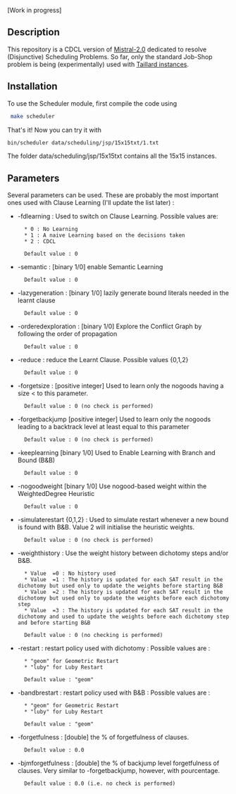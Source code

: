 [Work in progress]

Description
-----------

This repository is a CDCL version of [Mistral-2.0] dedicated to resolve (Disjunctive) Scheduling Problems. So far, only the standard Job-Shop problem is being (experimentally) used with [Taillard instances]. 

Installation
--------------
To use the Scheduler module, first compile the code using 

```sh
 make scheduler 
```


That's it! Now you can try it with 

```sh
bin/scheduler data/scheduling/jsp/15x15txt/1.txt 
```
The folder data/scheduling/jsp/15x15txt contains all the 15x15 instances. 

Parameters
----------


Several parameters can be used. These are probably the most important ones used with Clause Learning (I'll update the list later) : 

* -fdlearning : Used to switch on Clause Learning. Possible values are: 
		
        * 0 : No Learning
		* 1 : A naive Learning based on the decisions taken
		* 2 : CDCL 
        
        Default value : 0

* -semantic : [binary 1/0] enable Semantic Learning
 
		Default value : 0

* -lazygeneration : [binary 1/0] lazily generate bound literals needed in the learnt clause 
        
        Default value : 0
        

* -orderedexploration : [binary 1/0] Explore the Conflict Graph by following the order of propagation 

        Default value : 0

* -reduce : reduce the Learnt Clause. Possible values {0,1,2}
		
        Default value : 0

* -forgetsize : [positive integer] Used to learn only the nogoods having a size < to this parameter. 
		
        Default value : 0 (no check is performed)

* -forgetbackjump [positive integer] Used to learn only the nogoods leading to a backtrack level at least equal to this parameter
		
        Default value : 0 (no check is performed)

* -keeplearning [binary 1/0] Used to Enable Learning with Branch and Bound (B&B)
		
        Default value : 0

* -nogoodweight [binary 1/0] Use nogood-based weight within the WeightedDegree Heuristic
		
        Default value : 0


* -simulaterestart {0,1,2} : Used to simulate restart whenever a new bound is found with B&B. Value 2 will initialise the heuristic weights.

        Default value : 0 (no check is performed)
        
        
* -weighthistory : Use the weight history between dichotomy steps and/or B&B. 
 
        * Value  =0 : No history used
        * Value  =1 : The history is updated for each SAT result in the dichotomy but used only to update the weights before starting B&B
        * Value  =2 : The history is updated for each SAT result in the dichotomy but used only to update the weights before each dichotomy step
        * Value  =3 : The history is updated for each SAT result in the dichotomy and used to update the weights before each dichotomy step and before starting B&B
		
        Default value : 0 (no checking is performed)

* -restart : restart policy used with dichotomy : Possible values are :
		
        * "geom" for Geometric Restart 
		* "luby" for Luby Restart 
		
        Default value : "geom"

* -bandbrestart : restart policy used with B&B : Possible values are :
		
        * "geom" for Geometric Restart 
    	* "luby" for Luby Restart 
		
        Default value : "geom"

* -forgetfulness : [double] the % of forgetfulness of clauses.

        Default value : 0.0


* -bjmforgetfulness : [double] the % of backjump level forgetfulness of clauses. Very similar to -forgetbackjump, however, with pourcentage. 
		
        Default value : 0.0 (i.e. no check is performed)

[Mistral-2.0]:https://github.com/ehebrard/Mistral-2.0/
[Taillard instances]:http://mistic.heig-vd.ch/taillard/problemes.dir/ordonnancement.dir/ordonnancement.html 
